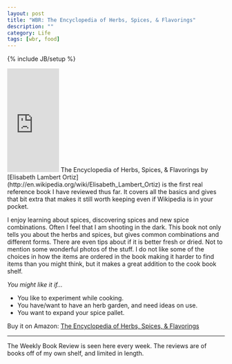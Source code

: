 ```yaml
---
layout: post
title: "WBR: The Encyclopedia of Herbs, Spices, & Flavorings"
description: ""
category: Life
tags: [wbr, food]
---
```

{% include JB/setup %}

<iframe class="float_right" style="width:120px;height:240px;" marginwidth="0" marginheight="0" scrolling="no" frameborder="0" src="http://ws-na.amazon-adsystem.com/widgets/q?ServiceVersion=20070822&amp;Operation=GetAdHtml&amp;ID=OneJS&amp;OneJS=1&amp;source=ss&amp;ref=ss_til&amp;ad_type=product_link&amp;tracking_id=without-20&amp;marketplace=amazon&amp;region=US&amp;placement=1564580652&amp;asins=1564580652&amp;show_border=true&amp;link_opens_in_new_window=true&amp;MarketPlace=US"></iframe>
The Encyclopedia of Herbs, Spices, & Flavorings by [Elisabeth Lambert Ortiz](http://en.wikipedia.org/wiki/Elisabeth_Lambert_Ortiz) is the first real reference book I have reviewed thus far. It covers all the basics and gives that bit extra that makes it still worth keeping even if Wikipedia is in your pocket.

I enjoy learning about spices, discovering spices and new spice combinations. Often I feel that I am shooting in the dark. This book not only tells you about the herbs and spices, but gives common combinations and different forms. There are even tips about if it is better fresh or dried. Not to mention some wonderful photos of the stuff. I do not like some of the choices in how the items are ordered in the book making it harder to find items than you might think, but it makes a great addition to the cook book shelf.

*You might like it if...*
 * You like to experiment while cooking.
 * You have/want to have an herb garden, and need ideas on use.
 * You want to expand your spice pallet.

Buy it on Amazon: [The Encyclopedia of Herbs, Spices, & Flavorings](http://www.amazon.com/gp/product/1564580652/ref=as_li_ss_tl?ie=UTF8&tag=without-20&linkCode=as2&camp=1789&creative=390957&creativeASIN=1564580652)

---

The Weekly Book Review is seen here every week. The reviews are of books off of my own shelf, and limited in length. 